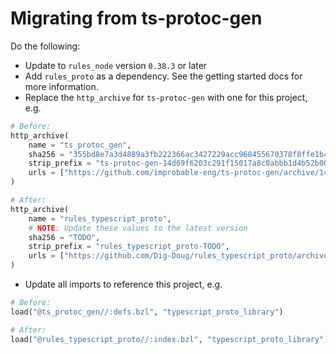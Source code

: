 # Migrating from ts-protoc-gen

Do the following:

- Update to `rules_node` version `0.38.3` or later
- Add `rules_proto` as a dependency. See the getting started docs for more information.
- Replace the `http_archive` for `ts-protoc-gen` with one for this project, e.g.
```python
# Before:
http_archive(
    name = "ts_protoc_gen",
    sha256 = "355bd8e7a3d4889a3fb222366ac3427229acc968455670378f8ffe1b4bfc5a95",
    strip_prefix = "ts-protoc-gen-14d69f6203c291f15017a8c0abbb1d4b52b00b64",
    urls = ["https://github.com/improbable-eng/ts-protoc-gen/archive/14d69f6203c291f15017a8c0abbb1d4b52b00b64.zip"],
)

# After:
http_archive(
    name = "rules_typescript_proto",
    # NOTE: Update these values to the latest version
    sha256 = "TODO",
    strip_prefix = "rules_typescript_proto-TODO",
    urls = ["https://github.com/Dig-Doug/rules_typescript_proto/archive/TODO.tar.gz"],
)
```
- Update all imports to reference this project, e.g.
```python
# Before:
load("@ts_protoc_gen//:defs.bzl", "typescript_proto_library")

# After:
load("@rules_typescript_proto//:index.bzl", "typescript_proto_library")
```

